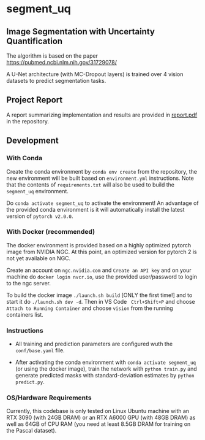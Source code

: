 # segment_uq
## Image Segmentation with Uncertainty Quantification
The algorithm is based on the paper https://pubmed.ncbi.nlm.nih.gov/31729078/ 

A U-Net architecture (with MC-Dropout layers) is trained over 4 vision datasets to predict segmentation tasks. 

## Project Report
A report summarizing implementation and results are provided in [report.pdf](https://github.com/samirapakravan/segmentation_uq/blob/main/report.pdf) in the repository.

## Development
### With Conda
Create the conda environment by `conda env create` from the repository, the new environment will be built based on `environment.yml` instructions. Note that the contents of `requirements.txt` will also be used to build the ``segment_uq`` environment.

Do `conda activate segment_uq` to activate the environment! An advantage of the provided conda environment is it will automatically install the latest version of `pytorch v2.0.0`.

### With Docker (recommended)
The docker environment is provided based on a highly optimized pytorch image from NVIDIA NGC. At this point, an optimized version for pytorch 2 is not yet available on NGC.

Create an account on ``ngc.nvidia.com`` and ``Create an API key`` and on your machine do ``docker login nvcr.io``, use the provided user/password to login to the ngc server.

To build the docker image ``./launch.sh build`` [ONLY the first time!] and to start it do ``./launch.sh dev -d``. Then in VS Code `` Ctrl+Shift+P`` and choose ``Attach to Running Container`` and choose ``vision`` from the running containers list.

### Instructions

- All training and prediction parameters are configured wuth the `conf/base.yaml` file.

- After activating the conda environment with `conda activate segment_uq` (or using the docker image), train the network with `python train.py` and generate predicted masks with standard-deviation estimates by `python predict.py`.

### OS/Hardware Requirements
Currently, this codebase is only tested on Linux Ubuntu machine with an RTX 3090 (with 24GB DRAM) or an RTX A6000 GPU (with 48GB DRAM) as well as 64GB of CPU RAM (you need at least 8.5GB DRAM for training on the Pascal dataset).
